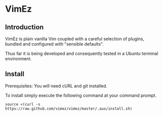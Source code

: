 VimEz
=====

Introduction
------------
VimEz is plain vanilla Vim coupled with a careful selection of plugins, bundled
and configured with "sensible defaults".

Thus far it is being developed and consequently tested in a Ubuntu terminal
environment.

Install
-------
Prerequisites: You will need cURL and git installed.

To install simply execute the following command at your command prompt.

    source <(curl -s https://raw.github.com/vimez/vimez/master/.aux/install.sh)
